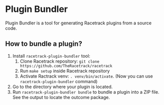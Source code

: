 # Plugin Bundler
Plugin Bundler is a tool for generating Racetrack plugins from a source code.

## How to bundle a plugin?

1. Install `racetrack-plugin-bundler` tool:
    1. Clone Racetrack repository: `git clone https://github.com/TheRacetrack/racetrack`
    2. Run `make setup` inside Racetrack repository
    3. Activate Ractrack venv: `. venv/bin/activate`.
       (Now you can use `racetrack-plugin-bundler` command)
2. Go to the directory where your plugin is located.
3. Run `racetrack-plugin-bundler bundle` to bundle a plugin into a ZIP file.
  See the output to locate the outcome package.
